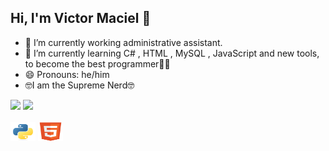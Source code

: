 ## Hi, I'm Victor Maciel 👋
- 🔭 I’m currently working administrative assistant. 
- 🌱 I’m currently learning C# , HTML , MySQL , JavaScript and new tools, to become the best programmer👨‍💻 
- 😄 Pronouns: he/him
- 🤓I am the Supreme Nerd🤓


<img height="180em" src="https://github-readme-stats.vercel.app/api?username=victormaciel&show_icons=true&theme=dark"/>
<img height="180em" src="https://github-readme-stats.vercel.app/api/top-langs/?username=victormaciel&show_icons=true&theme=dark"/>

</div>
<div style="display: inline_block"><br>
  <img align="center" alt="Rafa-Python" height="30" width="40" src="https://raw.githubusercontent.com/devicons/devicon/master/icons/python/python-original.svg">
  <img align="center" alt="Rafa-HTML" height="30" width="40" src="https://raw.githubusercontent.com/devicons/devicon/master/icons/html5/html5-original.svg">
</div>
